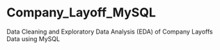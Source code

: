 # Company_Layoff_MySQL
Data Cleaning and Exploratory Data Analysis (EDA) of Company Layoffs Data using MySQL
